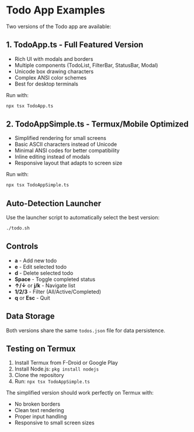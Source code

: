 # Todo App Examples

Two versions of the Todo app are available:

## 1. TodoApp.ts - Full Featured Version
- Rich UI with modals and borders
- Multiple components (TodoList, FilterBar, StatusBar, Modal)
- Unicode box drawing characters
- Complex ANSI color schemes
- Best for desktop terminals

Run with:
```bash
npx tsx TodoApp.ts
```

## 2. TodoAppSimple.ts - Termux/Mobile Optimized
- Simplified rendering for small screens
- Basic ASCII characters instead of Unicode
- Minimal ANSI codes for better compatibility
- Inline editing instead of modals
- Responsive layout that adapts to screen size

Run with:
```bash
npx tsx TodoAppSimple.ts
```

## Auto-Detection Launcher
Use the launcher script to automatically select the best version:
```bash
./todo.sh
```

## Controls
- **a** - Add new todo
- **e** - Edit selected todo
- **d** - Delete selected todo
- **Space** - Toggle completed status
- **↑/↓** or **j/k** - Navigate list
- **1/2/3** - Filter (All/Active/Completed)
- **q** or **Esc** - Quit

## Data Storage
Both versions share the same `todos.json` file for data persistence.

## Testing on Termux
1. Install Termux from F-Droid or Google Play
2. Install Node.js: `pkg install nodejs`
3. Clone the repository
4. Run: `npx tsx TodoAppSimple.ts`

The simplified version should work perfectly on Termux with:
- No broken borders
- Clean text rendering
- Proper input handling
- Responsive to small screen sizes